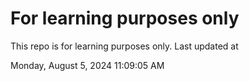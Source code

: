 # For learning purposes only
This repo is for learning purposes only.
Last updated at

Monday, August 5, 2024 11:09:05 AM

